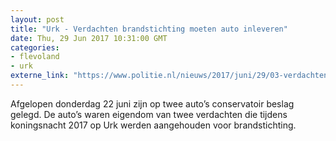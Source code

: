 ```yaml
---
layout: post
title: "Urk - Verdachten brandstichting moeten auto inleveren"
date: Thu, 29 Jun 2017 10:31:00 GMT
categories: 
- flevoland 
- urk 
externe_link: "https://www.politie.nl/nieuws/2017/juni/29/03-verdachten-brandstichting-moeten-auto-inleveren.html"
---
```


Afgelopen donderdag 22 juni zijn op twee auto’s conservatoir beslag gelegd. De auto’s waren eigendom van twee verdachten die tijdens koningsnacht 2017 op Urk werden aangehouden voor brandstichting.
